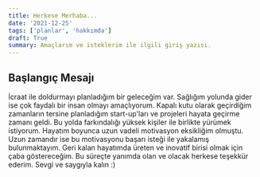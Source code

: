 ```yaml
---
title: Herkese Merhaba...
date: '2021-12-25'
tags: ['planlar', 'hakkımda']
draft: True
summary: Amaçlarım ve isteklerim ile ilgili giriş yazısı.
---
```


## Başlangıç Mesajı 

İcraat ile doldurmayı planladığım bir geleceğim var. Sağlığım yolunda gider ise çok faydalı bir insan olmayı amaçlıyorum. Kapalı kutu olarak geçirdiğim zamanların tersine planladığım start-up'ları ve projeleri hayata geçirme zamanı geldi. Bu yolda farkındalığı yüksek kişiler ile birlikte yürümek istiyorum. Hayatım boyunca uzun vadeli motivasyon eksikliğim olmuştu. Uzun zamandır ise bu motivasyonu başarı isteği ile yakalamış bulunmaktayım. Geri kalan hayatımda üreten ve inovatif birisi olmak için çaba göstereceğim. Bu süreçte yanımda olan ve olacak herkese teşekkür ederim. Sevgi ve saygıyla kalın :)


